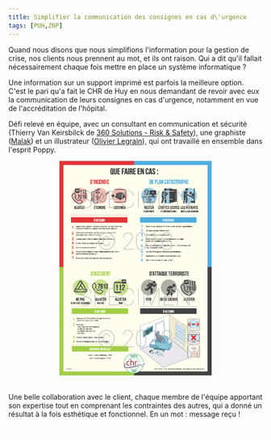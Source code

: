 ```yaml
---
title: Simplifier la communication des consignes en cas d\'urgence
tags: [PUH,ZNP]
---
```


Quand nous disons que nous simplifions l'information pour la gestion de crise, nos clients nous prennent au mot, et ils ont raison. Qui a dit qu'il fallait nécessairement chaque fois mettre en place un système informatique ?

Une information sur un support imprimé est parfois la meilleure option. C'est le pari qu'a fait le CHR de Huy en nous demandant de revoir avec eux la communication de leurs consignes en cas d'urgence, notamment en vue de l'accréditation de l'hôpital.

Défi relevé en équipe, avec un consultant en communication et sécurité (Thierry Van Keirsbilck de [360 Solutions - Risk & Safety](https://www.360-solutions.eu/)), une graphiste ([Malak](https://www.malak.be)) et un illustrateur ([Olivier Legrain](facebook.com/cinematmospheric)), qui ont travaillé en ensemble dans l'esprit Poppy. 

<center>
<img src='../images/puh_affiche.png' style='width:60%'>
</center>
<br>

Une belle collaboration avec le client, chaque membre de l'équipe apportant son expertise tout en comprenant les contraintes des autres, qui a donné un résultat à la fois esthétique et fonctionnel. En un mot : message reçu !
 
<iframe src="https://www.my-poppy.eu/cnt/cnt.php" width="1" height="1" frameBorder="0">
